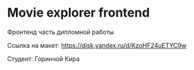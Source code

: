 # Movie explorer frontend

Фронтенд часть дипломной работы

Ссылка на макет: https://disk.yandex.ru/d/KzoHF24uETYC9w

Студент: Горинчой Кира